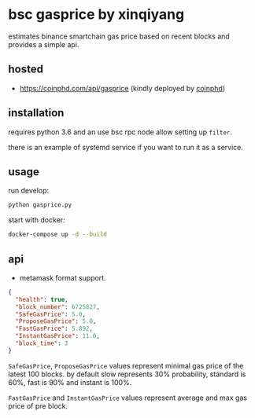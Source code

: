 # bsc gasprice by xinqiyang

estimates binance smartchain gas price based on recent blocks and provides a simple api.


## hosted

- https://coinphd.com/api/gasprice (kindly deployed by [coinphd](https://coinphd.com/))


## installation

requires python 3.6 and an use bsc rpc node allow setting up `filter`.

there is an example of systemd service if you want to run it as a service.

## usage
run develop:
```bash
python gasprice.py
```
start with docker:
```bash
docker-compose up -d --build
```
## api
- metamask format support.
```json
{
  "health": true,
  "block_number": 6725827,
  "SafeGasPrice": 5.0,
  "ProposeGasPrice": 5.0,
  "FastGasPrice": 5.892,
  "InstantGasPrice": 11.0,
  "block_time": 3
}
```

`SafeGasPrice`, `ProposeGasPrice` values represent minimal gas price of the latest 100 blocks. by default slow represents 30% probability, standard is 60%, fast is 90% and instant is 100%.

`FastGasPrice` and `InstantGasPrice` values represent average and max gas price of pre block.
